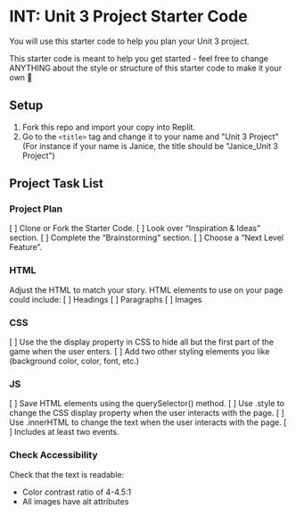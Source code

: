 # INT: Unit 3 Project Starter Code

You will use this starter code to help you plan your Unit 3 project. 

This starter code is meant to help you get started - feel free to change ANYTHING about the style or structure of this starter code to make it your own 💪

## Setup

1. Fork this repo and import your copy into Replit.
2. Go to the `<title>` tag and change it to your name and "Unit 3 Project" (For instance if your name is Janice, the title should be "Janice_Unit 3 Project")

## Project Task List

### Project Plan
[ ] Clone or Fork the Starter Code.
[ ] Look over “Inspiration & Ideas” section.
[ ] Complete the “Brainstorming” section.
[ ] Choose a “Next Level Feature”.

### HTML
Adjust the HTML to match your story. HTML elements to use on your page could include:
[ ] Headings
[ ] Paragraphs
[ ] Images

### CSS
[ ] Use the the display property in CSS to hide all but the first part of the game when the user enters. 
[ ] Add two other styling elements you like (background color, color, font, etc.)

### JS
[ ] Save HTML elements using the  querySelector() method.
[ ] Use .style to change the CSS display property when the user interacts with the page.
[ ] Use .innerHTML to change the text when the user interacts with the page. 
[ ] Includes at least two events.

### Check Accessibility
Check that the text is readable:
- Color contrast ratio of 4-4.5:1
- All images have alt attributes

